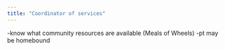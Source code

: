 ```yaml
---
title: "Coordinator of services"
---
```

-know what community resources are available (Meals of Wheels)
-pt may be homebound

